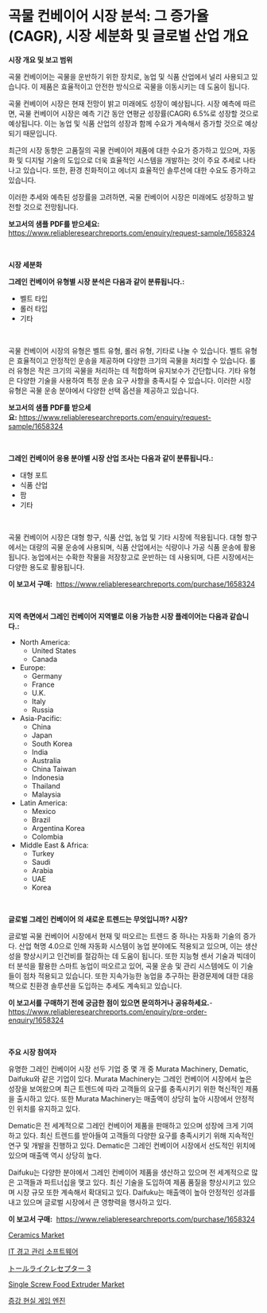 <p><h1>곡물 컨베이어 시장 분석: 그 증가율(CAGR), 시장 세분화 및 글로벌 산업 개요</h1></p><p><strong>시장 개요 및 보고 범위</strong></p>
<p><p>곡물 컨베이어는 곡물을 운반하기 위한 장치로, 농업 및 식품 산업에서 널리 사용되고 있습니다. 이 제품은 효율적이고 안전한 방식으로 곡물을 이동시키는 데 도움이 됩니다.</p><p>곡물 컨베이어 시장은 현재 전망이 밝고 미래에도 성장이 예상됩니다. 시장 예측에 따르면, 곡물 컨베이어 시장은 예측 기간 동안 연평균 성장률(CAGR) 6.5%로 성장할 것으로 예상됩니다. 이는 농업 및 식품 산업의 성장과 함께 수요가 계속해서 증가할 것으로 예상되기 때문입니다.</p><p>최근의 시장 동향은 고품질의 곡물 컨베이어 제품에 대한 수요가 증가하고 있으며, 자동화 및 디지털 기술의 도입으로 더욱 효율적인 시스템을 개발하는 것이 주요 추세로 나타나고 있습니다. 또한, 환경 친화적이고 에너지 효율적인 솔루션에 대한 수요도 증가하고 있습니다.</p><p>이러한 추세와 예측된 성장률을 고려하면, 곡물 컨베이어 시장은 미래에도 성장하고 발전할 것으로 전망됩니다.</p></p>
<p><strong>보고서의 샘플 PDF를 받으세요:</strong> <a href="https://www.reliableresearchreports.com/enquiry/request-sample/1658324">https://www.reliableresearchreports.com/enquiry/request-sample/1658324</a></p>
<p>&nbsp;</p>
<p><strong>시장 세분화</strong></p>
<p><strong>그레인 컨베이어 유형별 시장 분석은 다음과 같이 분류됩니다.:</strong></p>
<p><ul><li>벨트 타입</li><li>롤러 타입</li><li>기타</li></ul></p>
<p>&nbsp;</p>
<p><p>곡물 컨베이어 시장의 유형은 벨트 유형, 롤러 유형, 기타로 나눌 수 있습니다. 벨트 유형은 효율적이고 안정적인 운송을 제공하며 다양한 크기의 곡물을 처리할 수 있습니다. 롤러 유형은 작은 크기의 곡물을 처리하는 데 적합하며 유지보수가 간단합니다. 기타 유형은 다양한 기술을 사용하여 특정 운송 요구 사항을 충족시킬 수 있습니다. 이러한 시장 유형은 곡물 운송 분야에서 다양한 선택 옵션을 제공하고 있습니다.</p></p>
<p><strong>보고서의 샘플 PDF를 받으세요:</strong>&nbsp;<a href="https://www.reliableresearchreports.com/enquiry/request-sample/1658324">https://www.reliableresearchreports.com/enquiry/request-sample/1658324</a></p>
<p>&nbsp;</p>
<p><strong> 그레인 컨베이어 응용 분야별 시장 산업 조사는 다음과 같이 분류됩니다.:</strong></p>
<p><ul><li>대형 포트</li><li>식품 산업</li><li>팜</li><li>기타</li></ul></p>
<p>&nbsp;</p>
<p><p>곡물 컨베이어 시장은 대형 항구, 식품 산업, 농업 및 기타 시장에 적용됩니다. 대형 항구에서는 대량의 곡물 운송에 사용되며, 식품 산업에서는 식량이나 가공 식품 운송에 활용됩니다. 농업에서는 수확한 작물을 저장창고로 운반하는 데 사용되며, 다른 시장에서는 다양한 용도로 활용됩니다.</p></p>
<p><strong>이 보고서 구매:</strong>&nbsp; <a href="https://www.reliableresearchreports.com/purchase/1658324">https://www.reliableresearchreports.com/purchase/1658324</a></p>
<p>&nbsp;</p>
<p><strong>지역 측면에서 그레인 컨베이어 지역별로 이용 가능한 시장 플레이어는 다음과 같습니다.:</strong></p>
<p><ul>
    <li>
        North America:
        <ul>
            <li>United States</li>
            <li>Canada</li>
        </ul>
    </li>
    <li>
        Europe:
        <ul>
            <li>Germany</li>
            <li>France</li>
            <li>U.K.</li>
            <li>Italy</li>
            <li>Russia</li>
        </ul>
    </li>
    <li>
        Asia-Pacific:
        <ul>
            <li>China</li>
            <li>Japan</li>
            <li>South Korea</li>
            <li>India</li>
            <li>Australia</li>
            <li>China Taiwan</li>
            <li>Indonesia</li>
            <li>Thailand</li>
            <li>Malaysia</li>
        </ul>
    </li>
    <li>
        Latin America:
        <ul>
            <li>Mexico</li>
            <li>Brazil</li>
            <li>Argentina Korea</li>
            <li>Colombia</li>
        </ul>
    </li>
    <li>
        Middle East & Africa:
        <ul>
            <li>Turkey</li>
            <li>Saudi</li>
            <li>Arabia</li>
            <li>UAE</li>
            <li>Korea</li>
        </ul>
    </li>
    </ul></p>
<p>&nbsp;</p>
<p><strong>글로벌 그레인 컨베이어 의 새로운 트렌드는 무엇입니까? 시장?</strong></p>
<p><p>글로벌 곡물 컨베이어 시장에서 현재 및 떠오르는 트렌드 중 하나는 자동화 기술의 증가다. 산업 혁명 4.0으로 인해 자동화 시스템이 농업 분야에도 적용되고 있으며, 이는 생산성을 향상시키고 인건비를 절감하는 데 도움이 됩니다. 또한 지능형 센서 기술과 빅데이터 분석을 활용한 스마트 농업이 떠오르고 있어, 곡물 운송 및 관리 시스템에도 이 기술들이 점차 적용되고 있습니다. 또한 지속가능한 농업을 추구하는 환경문제에 대한 대응책으로 친환경 솔루션을 도입하는 추세도 계속되고 있습니다.</p></p>
<p><strong>이 보고서를 구매하기 전에 궁금한 점이 있으면 문의하거나 공유하세요.</strong>- <a href="https://www.reliableresearchreports.com/enquiry/pre-order-enquiry/1658324">https://www.reliableresearchreports.com/enquiry/pre-order-enquiry/1658324</a></p>
<p>&nbsp;</p>
<p><strong>주요 시장 참여자</strong></p>
<p><p>유명한 그레인 컨베이어 시장 선두 기업 중 몇 개 중 Murata Machinery, Dematic, Daifuku와 같은 기업이 있다. Murata Machinery는 그레인 컨베이어 시장에서 높은 성장을 보여왔으며 최근 트렌드에 따라 고객들의 요구를 충족시키기 위한 혁신적인 제품을 출시하고 있다. 또한 Murata Machinery는 매출액이 상당히 높아 시장에서 안정적인 위치를 유지하고 있다.</p><p>Dematic은 전 세계적으로 그레인 컨베이어 제품을 판매하고 있으며 성장에 크게 기여하고 있다. 최신 트렌드를 받아들여 고객들의 다양한 요구를 충족시키기 위해 지속적인 연구 및 개발을 진행하고 있다. Dematic은 그레인 컨베이어 시장에서 선도적인 위치에 있으며 매출액 역시 상당히 높다. </p><p>Daifuku는 다양한 분야에서 그레인 컨베이어 제품을 생산하고 있으며 전 세계적으로 많은 고객들과 파트너십을 맺고 있다. 최신 기술을 도입하여 제품 품질을 향상시키고 있으며 시장 규모 또한 계속해서 확대되고 있다. Daifuku는 매출액이 높아 안정적인 성과를 내고 있으며 글로벌 시장에서 큰 영향력을 행사하고 있다.</p></p>
<p><strong>이 보고서 구매:</strong>&nbsp;&nbsp;<a href="https://www.reliableresearchreports.com/purchase/1658324">https://www.reliableresearchreports.com/purchase/1658324</a></p>
<p><p><a href="https://ivy-potential-64b.notion.site/Ceramics-Market-Size-2024-2031-Global-Industrial-Analysis-Key-Geographical-Regions-Market-Share--de3303f42083458686d753d2b9bf2753">Ceramics Market</a></p><p><a href="https://github.com/LanceOlsotn8978/Market-Research-Report-List-1/blob/main/767331310398.md">IT 경고 관리 소프트웨어</a></p><p><a href="https://github.com/roulaayoub-saad/Market-Research-Report-List-1/blob/main/687777311268.md">トールライクレセプター 3</a></p><p><a href="https://view.publitas.com/reportprime-1/single-screw-food-extruder-market-research-report-provides-thorough-industry-overview-which-offers-an-in-depth-analysis-of-product-trends-and-new-market-divisions/">Single Screw Food Extruder Market</a></p><p><a href="https://github.com/LanceOlsotn8978/Market-Research-Report-List-1/blob/main/426007210394.md">증강 현실 게임 엔진</a></p></p>

